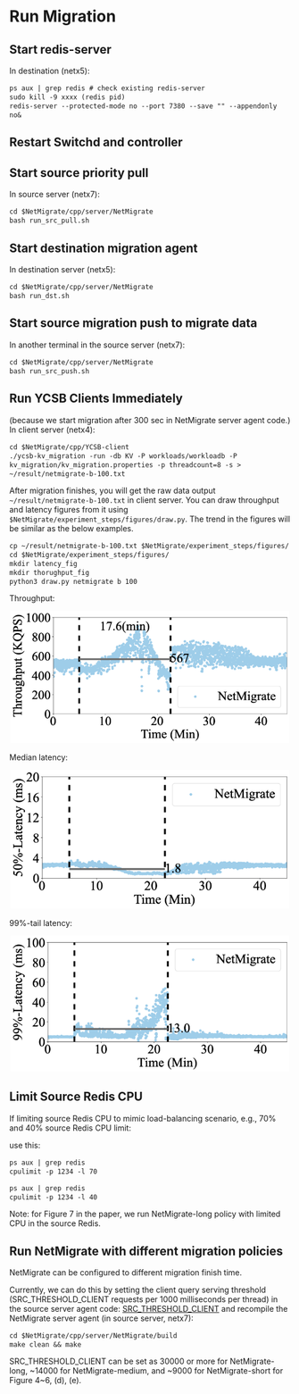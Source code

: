 # Run Migration  

## Start redis-server 
In destination (netx5):
```
ps aux | grep redis # check existing redis-server
sudo kill -9 xxxx (redis pid)
redis-server --protected-mode no --port 7380 --save "" --appendonly no&
```

## Restart Switchd and controller

## Start source priority pull 
In source server (netx7):
```
cd $NetMigrate/cpp/server/NetMigrate
bash run_src_pull.sh
```

## Start destination migration agent
In destination server (netx5):
```
cd $NetMigrate/cpp/server/NetMigrate
bash run_dst.sh
```

## Start source migration push to migrate data
In another terminal in the source server (netx7):
```
cd $NetMigrate/cpp/server/NetMigrate
bash run_src_push.sh
```

## Run YCSB Clients Immediately
(because we start migration after 300 sec in NetMigrate server agent code.)
In client server (netx4):
```
cd $NetMigrate/cpp/YCSB-client
./ycsb-kv_migration -run -db KV -P workloads/workloadb -P kv_migration/kv_migration.properties -p threadcount=8 -s > ~/result/netmigrate-b-100.txt
```

After migration finishes, you will get the raw data output ```~/result/netmigrate-b-100.txt``` in client server. You can draw throughput and latency figures from it using ```$NetMigrate/experiment_steps/figures/draw.py```. The trend in the figures will be similar as the below examples.
```
cp ~/result/netmigrate-b-100.txt $NetMigrate/experiment_steps/figures/
cd $NetMigrate/experiment_steps/figures/
mkdir latency_fig
mkdir thorughput_fig
python3 draw.py netmigrate b 100
```


Throughput:

<p align="center">
  <img src="./figures/netmigrate-b-100.png" width="500">
</p>

Median latency:

<p align="center">
  <img src="./figures/netmigrate-5-100-50.png" width="500">
</p>

99%-tail latency:

<p align="center">
  <img src="./figures/netmigrate-5-100-99.png" width="500">
</p>

## Limit Source Redis CPU
If limiting source Redis CPU to mimic load-balancing scenario, e.g., 70% and 40% source Redis CPU limit:

use this:
```
ps aux | grep redis
cpulimit -p 1234 -l 70
```

```
ps aux | grep redis
cpulimit -p 1234 -l 40
```
Note: for Figure 7 in the paper, we run NetMigrate-long policy with limited CPU in the source Redis.

## Run NetMigrate with different migration policies
NetMigrate can be configured to different migration finish time. 

Currently, we can do this by setting the client query serving threshold (SRC_THRESHOLD_CLIENT requests per 1000 milliseconds per thread) in the source server agent code: [SRC_THRESHOLD_CLIENT](https://github.com/Froot-NetSys/NetMigrate/blob/main/cpp/server/NetMigrate/src/include/MigrationManager.h#L43) 
and recompile the NetMigrate server agent (in source server, netx7):
```
cd $NetMigrate/cpp/server/NetMigrate/build
make clean && make
```

SRC_THRESHOLD_CLIENT can be set as 30000 or more for NetMigrate-long, ~14000 for NetMigrate-medium, and ~9000 for NetMigrate-short for Figure 4~6, (d), (e).


